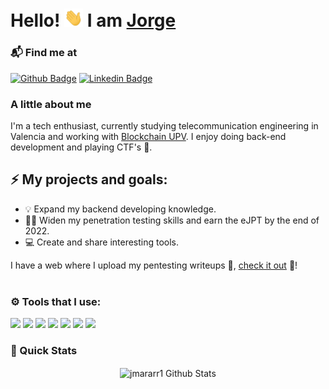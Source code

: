 <h1> Hello! <img src="https://raw.githubusercontent.com/ABSphreak/ABSphreak/master/gifs/Hi.gif" width="30px"> I am <a href="https://github.com/jmararr1">Jorge <a></h1>
</h1>

### 📬 Find me at
[![Github Badge](http://img.shields.io/badge/-Github-black?style=flat-square&logo=github&link=https://github.com/jmararr1)](https://github.com/jmararr1)
[![Linkedin Badge](https://img.shields.io/badge/-LinkedIn-blue?style=flat-square&logo=Linkedin&logoColor=white&link=https://www.linkedin.com/in/jorge-marco-arraez/)](https://www.linkedin.com/in/jorge-marco-arraez/)
### A little about me

I'm a tech enthusiast, currently studying telecommunication engineering in Valencia and working with <a href="https://www.linkedin.com/company/blockchain-upv/mycompany/">Blockchain UPV<a>. I enjoy doing back-end development and playing CTF's 🚩. 
  
## ⚡️ My projects and goals:
- 💡 Expand my backend developing knowledge. <br>
- 🏴‍☠️ Widen my penetration testing skills and earn the eJPT by the end of 2022. <br>
- 💻 Create and share interesting tools. <br>

I have a web where I upload my pentesting writeups 📝, <a href="https://jmararr1.github.io/">check it out<a> 👀!
<br/><br/> 

### ⚙️ Tools that I use:

<code><img height="30" src="https://cdn.jsdelivr.net/gh/devicons/devicon/icons/windows8/windows8-original.svg"></code>
<code><img height="30" src="https://cdn.jsdelivr.net/gh/devicons/devicon/icons/linux/linux-original.svg"></code>
<code><img height="30" src="https://cdn.jsdelivr.net/gh/devicons/devicon/icons/java/java-original.svg"></code>
<code><img height="30" src="https://cdn.jsdelivr.net/gh/devicons/devicon/icons/spring/spring-original.svg"></code>
<code><img height="30" src="https://cdn.jsdelivr.net/gh/devicons/devicon/icons/python/python-original.svg"></code>
<code><img height="30" src="https://cdn.jsdelivr.net/gh/devicons/devicon/icons/javascript/javascript-original.svg"></code>
<code><img height="30" src="https://cdn.jsdelivr.net/gh/devicons/devicon/icons/solidity/solidity-original.svg"></code> 

### 🚀 Quick Stats
<p align="center">
<img width="450" align="center" src="https://github-readme-stats-defcon27.vercel.app/api?username=jmararr1&show_icons=true&line_height=21&theme=radical" alt="jmararr1 Github Stats" />
</p>
